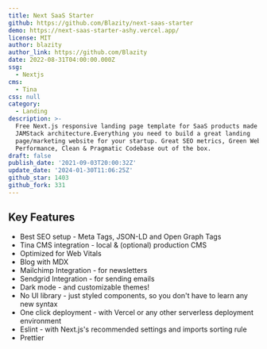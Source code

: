 ```yaml
---
title: Next SaaS Starter
github: https://github.com/Blazity/next-saas-starter
demo: https://next-saas-starter-ashy.vercel.app/
license: MIT
author: blazity
author_link: https://github.com/Blazity
date: 2022-08-31T04:00:00.000Z
ssg:
  - Nextjs
cms:
  - Tina
css: null
category:
  - Landing
description: >-
  Free Next.js responsive landing page template for SaaS products made using
  JAMStack architecture.Everything you need to build a great landing
  page/marketing website for your startup. Great SEO metrics, Green WebVitals,
  Performance, Clean & Pragmatic Codebase out of the box.
draft: false
publish_date: '2021-09-03T20:00:32Z'
update_date: '2024-01-30T11:06:25Z'
github_star: 1403
github_fork: 331
---
```


## Key Features

- Best SEO setup - Meta Tags, JSON-LD and Open Graph Tags
- Tina CMS integration - local & (optional) production CMS
- Optimized for Web Vitals
- Blog with MDX
- Mailchimp Integration - for newsletters
- Sendgrid Integration - for sending emails
- Dark mode - and customizable themes!
- No UI library - just styled components, so you don't have to learn any new syntax
- One click deployment - with Vercel or any other serverless deployment environment
- Eslint - with Next.js's recommended settings and imports sorting rule
- Prettier
